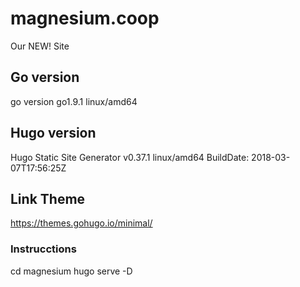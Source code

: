 # magnesium.coop
Our NEW! Site


## Go version
go version go1.9.1 linux/amd64

## Hugo version
Hugo Static Site Generator v0.37.1 linux/amd64 BuildDate: 2018-03-07T17:56:25Z

## Link Theme
https://themes.gohugo.io/minimal/



### Instrucctions
cd magnesium
hugo serve -D
